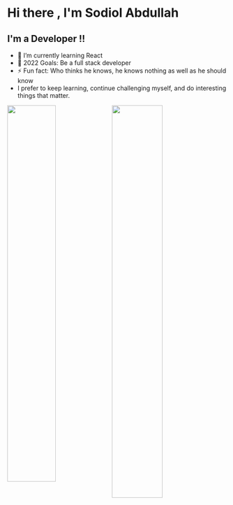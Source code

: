 # Hi there , I'm Sodiol Abdullah

## I'm a Developer !!

- 🌱 I’m currently learning React
- 🥅 2022 Goals: Be a full stack developer
- ⚡ Fun fact: Who thinks he knows, he knows nothing as well as he should know
- I prefer to keep learning, continue challenging myself, and do interesting things that matter.




<img align="left" width="47%" src="https://github-readme-stats.vercel.app/api?username=olid78&show_icons=true&theme=radical" />
<img align="left" width="48%" src="https://activity-graph.herokuapp.com/graph?username=olid78&theme=react-dark" />
 
